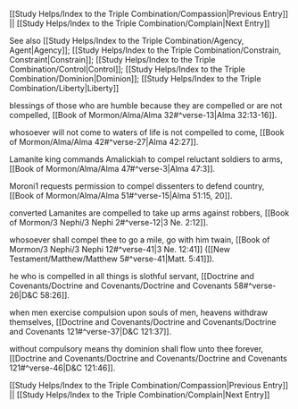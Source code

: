 [[Study Helps/Index to the Triple Combination/Compassion|Previous Entry]]  ||  [[Study Helps/Index to the Triple Combination/Complain|Next Entry]]

 See also [[Study Helps/Index to the Triple Combination/Agency, Agent|Agency]]; [[Study Helps/Index to the Triple Combination/Constrain, Constraint|Constrain]]; [[Study Helps/Index to the Triple Combination/Control|Control]]; [[Study Helps/Index to the Triple Combination/Dominion|Dominion]]; [[Study Helps/Index to the Triple Combination/Liberty|Liberty]]

 blessings of those who are humble because they are compelled or are not compelled, [[Book of Mormon/Alma/Alma 32#^verse-13|Alma 32:13-16]].

 whosoever will not come to waters of life is not compelled to come, [[Book of Mormon/Alma/Alma 42#^verse-27|Alma 42:27]].

 Lamanite king commands Amalickiah to compel reluctant soldiers to arms, [[Book of Mormon/Alma/Alma 47#^verse-3|Alma 47:3]].

 Moroni1 requests permission to compel dissenters to defend country, [[Book of Mormon/Alma/Alma 51#^verse-15|Alma 51:15, 20]].

 converted Lamanites are compelled to take up arms against robbers, [[Book of Mormon/3 Nephi/3 Nephi 2#^verse-12|3 Ne. 2:12]].

 whosoever shall compel thee to go a mile, go with him twain, [[Book of Mormon/3 Nephi/3 Nephi 12#^verse-41|3 Ne. 12:41]] ([[New Testament/Matthew/Matthew 5#^verse-41|Matt. 5:41]]).

 he who is compelled in all things is slothful servant, [[Doctrine and Covenants/Doctrine and Covenants/Doctrine and Covenants 58#^verse-26|D&C 58:26]].

 when men exercise compulsion upon souls of men, heavens withdraw themselves, [[Doctrine and Covenants/Doctrine and Covenants/Doctrine and Covenants 121#^verse-37|D&C 121:37]].

 without compulsory means thy dominion shall flow unto thee forever, [[Doctrine and Covenants/Doctrine and Covenants/Doctrine and Covenants 121#^verse-46|D&C 121:46]].

[[Study Helps/Index to the Triple Combination/Compassion|Previous Entry]]  ||  [[Study Helps/Index to the Triple Combination/Complain|Next Entry]]